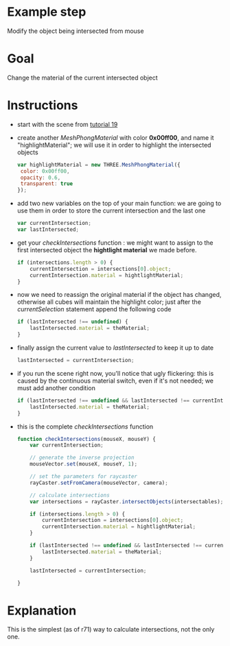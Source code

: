 Example step
============
Modify the object being intersected from mouse

Goal
====
Change the material of the current intersected object

Instructions
============
+ start with the scene from [tutorial 19](18_find_intersections.md)
    
+ create another _MeshPhongMaterial_ with color __0x00ff00__, and name it "highlightMaterial"; we will use it in order to highlight 
the intersected objects

    ```javascript
    var highlightMaterial = new THREE.MeshPhongMaterial({
     color: 0x00ff00,
     opacity: 0.6,
     transparent: true
    });
    ```
    
+ add two new variables on the top of your main function: we are going to use them in order to store the current intersection and
the last one

    ```javascript
    var currentIntersection;
    var lastIntersected;
    ```
    
+ get your _checkIntersections_ function : we might want to assign to the first intersected object the __hightlight material__ 
we made before.

    ```javascript
    if (intersections.length > 0) {
        currentIntersection = intersections[0].object;
        currentIntersection.material = hightlightMaterial;
    }
    ```
+ now we need to reassign the original material if the object has changed, otherwise all cubes will maintain the highlight 
  color; just after the _currentSelection_ statement append the following code

    ```javascript
    if (lastIntersected !== undefined) {
        lastIntersected.material = theMaterial;
    }
    ```

+ finally assign the current value to _lastIntersected_ to keep it up to date

    ```javascript
    lastIntersected = currentIntersection;
    ```

+ if you run the scene right now, you'll notice that ugly flickering: this is caused by the continuous material switch, even
if it's not needed; we must add another condition

    ```javascript
    if (lastIntersected !== undefined && lastIntersected !== currentIntersection) {
        lastIntersected.material = theMaterial;
    }
    ```
  
+ this is the complete _checkIntersections_ function

    ```javascript
    function checkIntersections(mouseX, mouseY) {
        var currentIntersection;

        // generate the inverse projection
        mouseVector.set(mouseX, mouseY, 1);

        // set the parameters for raycaster
        rayCaster.setFromCamera(mouseVector, camera);

        // calculate intersections
        var intersections = rayCaster.intersectObjects(intersectables);

        if (intersections.length > 0) {
            currentIntersection = intersections[0].object;
            currentIntersection.material = hightlightMaterial;
        }

        if (lastIntersected !== undefined && lastIntersected !== currentIntersection) {
            lastIntersected.material = theMaterial;
        }

        lastIntersected = currentIntersection;

    }
    ```


Explanation
===========
This is the simplest (as of r71) way to calculate intersections, not the only one.